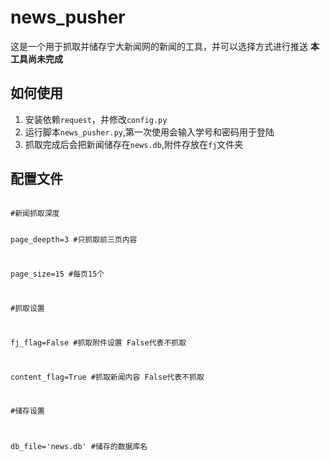 # news_pusher
这是一个用于抓取并储存宁大新闻网的新闻的工具，并可以选择方式进行推送
**本工具尚未完成**
## 如何使用
1. 安装依赖`request`，并修改`config.py`
2. 运行脚本`news_pusher.py`,第一次使用会输入学号和密码用于登陆
3. 抓取完成后会把新闻储存在`news.db`,附件存放在`fj`文件夹
## 配置文件
<code>
#新闻抓取深度

page_deepth=3 #只抓取前三页内容

page_size=15 #每页15个

#抓取设置

fj_flag=False #抓取附件设置 False代表不抓取

content_flag=True #抓取新闻内容 False代表不抓取

#储存设置

db_file='news.db' #储存的数据库名</code>